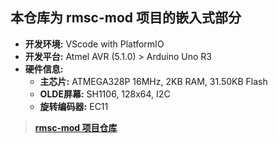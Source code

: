 ## 本仓库为 rmsc-mod 项目的嵌入式部分  

- **开发环境:** VScode with PlatformIO
- **开发平台:** Atmel AVR (5.1.0) > Arduino Uno R3
- **硬件信息:**
    - **主芯片:** ATMEGA328P 16MHz, 2KB RAM, 31.50KB Flash
    - **OLDE屏幕:** SH1106, 128x64, I2C
    - **旋转编码器:** EC11

> **[rmsc-mod 项目仓库](https://github.com/Voemp/rmsc-mod)**
